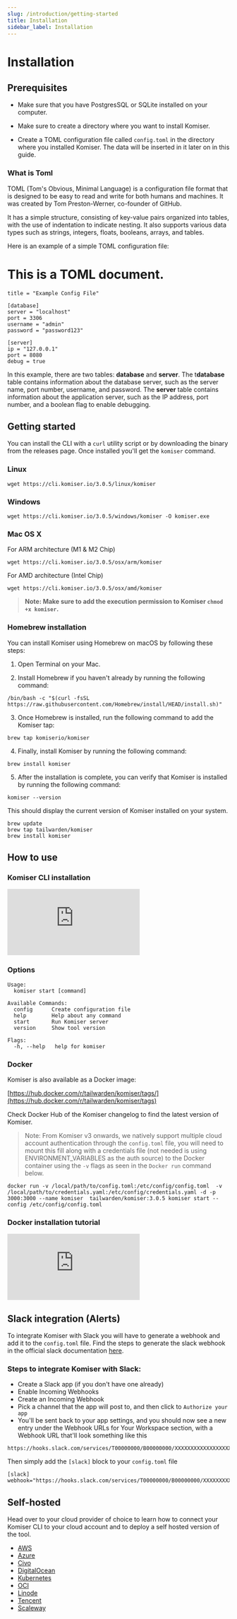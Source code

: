 ```yaml
---
slug: /introduction/getting-started
title: Installation
sidebar_label: Installation
---
```

# Installation

## Prerequisites

- Make sure that you have PostgresSQL or SQLite installed on your computer.

- Make sure to create a directory where you want to install Komiser.

- Create a TOML configuration file called `config.toml` in the directory where you installed Komiser. The data will be inserted in it later on in this guide.

### What is Toml

TOML (Tom's Obvious, Minimal Language) is a configuration file format that is designed to be easy to read and write for both humans and machines. It was created by Tom Preston-Werner, co-founder of GitHub.

It has a simple structure, consisting of key-value pairs organized into tables, with the use of indentation to indicate nesting. It also supports various data types such as strings, integers, floats, booleans, arrays, and tables.

Here is an example of a simple TOML configuration file:

# This is a TOML document.

    title = "Example Config File"

    [database]
    server = "localhost"
    port = 3306
    username = "admin"
    password = "password123"

    [server]
    ip = "127.0.0.1"
    port = 8080
    debug = true

In this example, there are two tables: **database** and **server**. The t**database** table contains information about the database server, such as the server name, port number, username, and password. The **server** table contains information about the application server, such as the IP address, port number, and a boolean flag to enable debugging.

## Getting started

You can install the CLI with a `curl` utility script or by downloading the binary from the releases page. Once installed you'll get the `komiser` command.

### Linux

```
wget https://cli.komiser.io/3.0.5/linux/komiser
```

### Windows

```
wget https://cli.komiser.io/3.0.5/windows/komiser -O komiser.exe
```

### Mac OS X

For ARM architecture (M1 & M2 Chip)

```
wget https://cli.komiser.io/3.0.5/osx/arm/komiser
```

For AMD architecture (Intel Chip)

```
wget https://cli.komiser.io/3.0.5/osx/amd/komiser
```

> **Note: Make sure to add the execution permission to Komiser `chmod +x komiser`.**

### Homebrew installation

You can install Komiser using Homebrew on macOS by following these steps:

1. Open Terminal on your Mac.

2. Install Homebrew if you haven't already by running the following command:

`/bin/bash -c "$(curl -fsSL https://raw.githubusercontent.com/Homebrew/install/HEAD/install.sh)"`

3. Once Homebrew is installed, run the following command to add the Komiser tap:

`brew tap komiserio/komiser`

4. Finally, install Komiser by running the following command:

`brew install komiser`

5. After the installation is complete, you can verify that Komiser is installed by running the following command:

`komiser --version`

This should display the current version of Komiser installed on your system.

```
brew update
brew tap tailwarden/komiser
brew install komiser
```

## How to use

### Komiser CLI installation

<div style={{
    position: 'relative',
    paddingBottom: '56.25%',
    paddingTop:'30px',
    height:0,
    overflow:'hidden',
  }}>
  <iframe
    src='https://www.youtube.com/embed/-jDXVO6NjVk'
    allowFullScreen
    webkitallowfullscreen="true"
    frameBorder="0"
    style={{
      position: 'absolute',
      top:0,
      left:0,
      width:'100%',
      height:'100%',
    }}
  >
  </iframe>
</div>

### Options

```
Usage:
  komiser start [command]
```

```
Available Commands:
  config      Create configuration file
  help        Help about any command
  start       Run Komiser server
  version     Show tool version

Flags:
  -h, --help   help for komiser
```

### Docker

Komiser is also available as a Docker image:

[https://hub.docker.com/r/tailwarden/komiser/tags/](https://hub.docker.com/r/tailwarden/komiser/tags)

Check Docker Hub of the Komiser changelog to find the latest version of Komiser. 

> Note: From Komiser v3 onwards, we natively support multiple cloud account authentication through the `config.toml` file, you will need to mount this fill along with a credentials file (not needed is using ENVIRONMENT_VARIABLES as the auth source) to the Docker container using the `-v` flags as seen in the `Docker run` command below. 

```
docker run -v /local/path/to/config.toml:/etc/config/config.toml  -v /local/path/to/credentials.yaml:/etc/config/credentials.yaml -d -p 3000:3000 --name komiser  tailwarden/komiser:3.0.5 komiser start --config /etc/config/config.toml
```

### Docker installation tutorial
<div style={{
    position: 'relative',
    paddingBottom: '56.25%',
    paddingTop:'30px',
    height:0,
    overflow:'hidden',
  }}>
  <iframe
    src='https://www.youtube.com/embed/8IJMoH4PKe8'
    allowFullScreen
    webkitallowfullscreen="true"
    frameBorder="0"
    style={{
      position: 'absolute',
      top:0,
      left:0,
      width:'100%',
      height:'100%',
    }}
  >
  </iframe>
</div>

## Slack integration (Alerts)

To integrate Komiser with Slack you will have to generate a webhook and add it to the `config.toml` file.
Find the steps to generate the slack webhook in the official slack documentation [here](https://api.slack.com/messaging/webhooks).

### Steps to integrate Komiser with Slack: 
- Create a Slack app (if you don't have one already) 
- Enable Incoming Webhooks 
- Create an Incoming Webhook
- Pick a channel that the app will post to, and then click to `Authorize your app`
- You'll be sent back to your app settings, and you should now see a new entry under the Webhook URLs for Your Workspace section, with a Webhook URL that'll look something like this

```
https://hooks.slack.com/services/T00000000/B00000000/XXXXXXXXXXXXXXXXXXXXXXXX
```
Then simply add the `[slack]` block to your `config.toml` file

```
[slack]
webhook="https://hooks.slack.com/services/T00000000/B00000000/XXXXXXXXXXXXXXXXXXXXXXXX"
```

## Self-hosted

Head over to your cloud provider of choice to learn how to connect your Komiser CLI to your cloud account and to deploy a self hosted version of the tool. 

* [AWS](/docs/cloud-providers/aws)
* [Azure](/docs/cloud-providers/azure)
* [Civo](/docs/cloud-providers/civo)
* [DigitalOcean](/docs/cloud-providers/digital-ocean)
* [Kubernetes](/docs/cloud-providers/kubernetes)
* [OCI](/docs/cloud-providers/oci)
* [Linode](/docs/cloud-providers/linode)
* [Tencent](/docs/cloud-providers/tencent)
* [Scaleway](/docs/cloud-providers/scaleway)